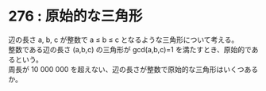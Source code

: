 # 276 : 原始的な三角形

辺の長さ a, b, c が整数で a ≤ b ≤ c となるような三角形について考える。  
整数である辺の長さ \(a,b,c\) の三角形が gcd\(a,b,c\)=1 を満たすとき、原始的であるという。  
周長が 10 000 000 を超えない、辺の長さが整数で原始的な三角形はいくつあるか。

